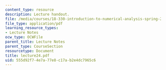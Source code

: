 ```yaml
---
content_type: resource
description: Lecture handout.
file: /media/courses/18-330-introduction-to-numerical-analysis-spring-2004/555d92f74e7a77e8c17ab2e4dc7965c6_lecture24.pdf
file_type: application/pdf
learning_resource_types:
- Lecture Notes
ocw_type: OCWFile
parent_title: Lecture Notes
parent_type: CourseSection
resourcetype: Document
title: lecture24.pdf
uid: 555d92f7-4e7a-77e8-c17a-b2e4dc7965c6
---
```

